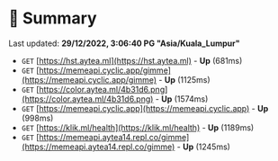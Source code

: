 # 📖 Summary
Last updated: **29/12/2022, 3:06:40 PG "Asia/Kuala_Lumpur"**

- `GET` [https://hst.aytea.ml](https://hst.aytea.ml) - **Up** (681ms)
- `GET` [https://memeapi.cyclic.app/gimme](https://memeapi.cyclic.app/gimme) - **Up** (1125ms)
- `GET` [https://color.aytea.ml/4b31d6.png](https://color.aytea.ml/4b31d6.png) - **Up** (1574ms)
- `GET` [https://memeapi.cyclic.app](https://memeapi.cyclic.app) - **Up** (998ms)
- `GET` [https://klik.ml/health](https://klik.ml/health) - **Up** (1189ms)
- `GET` [https://memeapi.aytea14.repl.co/gimme](https://memeapi.aytea14.repl.co/gimme) - **Up** (1245ms)
